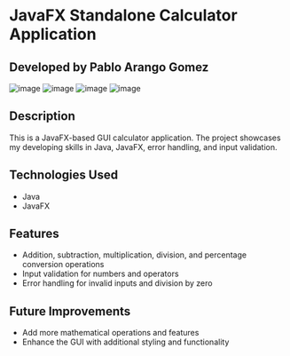 # JavaFX Standalone Calculator Application
## Developed by Pablo Arango Gomez

![image](https://imgur.com/a/vBWif7L) ![image](https://github.com/user-attachments/assets/2ad1c969-96c7-4f47-8a24-63cfa109e939) ![image](https://github.com/user-attachments/assets/0ff72074-1bd9-48af-9fdf-8d278b9dd0e0) ![image](https://github.com/user-attachments/assets/6faf0386-2a53-4a41-acca-40487fb622e7)

## Description
This is a JavaFX-based GUI calculator application. The project showcases my developing skills in Java, JavaFX, error handling, and input validation. 

## Technologies Used
- Java
- JavaFX

## Features
- Addition, subtraction, multiplication, division, and percentage conversion operations
- Input validation for numbers and operators
- Error handling for invalid inputs and division by zero

## Future Improvements
- Add more mathematical operations and features
- Enhance the GUI with additional styling and functionality


